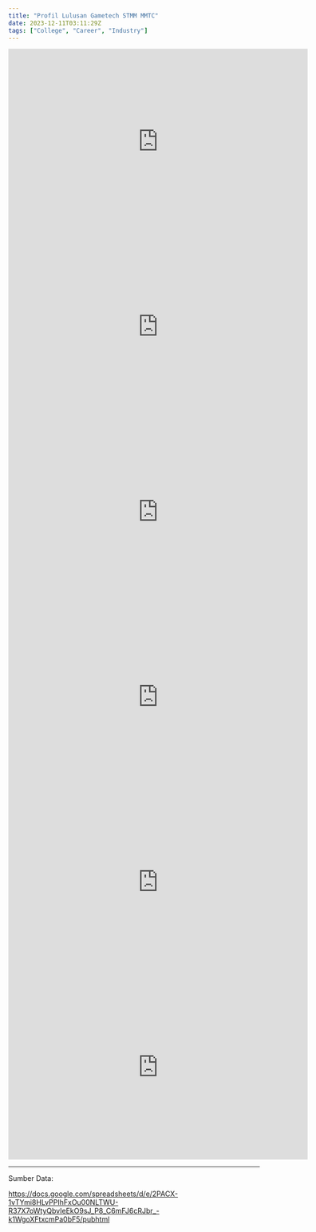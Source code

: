```yaml
---
title: "Profil Lulusan Gametech STMM MMTC"
date: 2023-12-11T03:11:29Z
tags: ["College", "Career", "Industry"]
---
```


<iframe width="600" height="371" seamless frameborder="0" scrolling="no" src="https://docs.google.com/spreadsheets/d/e/2PACX-1vTYmi8HLvPPIhFxOu00NLTWU-R37X7oWtyQbvIeEkO9sJ_P8_C6mFJ6cRJbr_-k1WgoXFtxcmPa0bF5/pubchart?oid=107174344&amp;format=interactive"></iframe>

<iframe width="600" height="371" seamless frameborder="0" scrolling="no" src="https://docs.google.com/spreadsheets/d/e/2PACX-1vTYmi8HLvPPIhFxOu00NLTWU-R37X7oWtyQbvIeEkO9sJ_P8_C6mFJ6cRJbr_-k1WgoXFtxcmPa0bF5/pubchart?oid=1647458298&amp;format=interactive"></iframe>

<iframe width="600" height="371" seamless frameborder="0" scrolling="no" src="https://docs.google.com/spreadsheets/d/e/2PACX-1vTYmi8HLvPPIhFxOu00NLTWU-R37X7oWtyQbvIeEkO9sJ_P8_C6mFJ6cRJbr_-k1WgoXFtxcmPa0bF5/pubchart?oid=1990046861&amp;format=interactive"></iframe>
<iframe width="600" height="371" seamless frameborder="0" scrolling="no" src="https://docs.google.com/spreadsheets/d/e/2PACX-1vTYmi8HLvPPIhFxOu00NLTWU-R37X7oWtyQbvIeEkO9sJ_P8_C6mFJ6cRJbr_-k1WgoXFtxcmPa0bF5/pubchart?oid=1005661680&amp;format=interactive"></iframe>

<iframe width="600" height="371" seamless frameborder="0" scrolling="no" src="https://docs.google.com/spreadsheets/d/e/2PACX-1vTYmi8HLvPPIhFxOu00NLTWU-R37X7oWtyQbvIeEkO9sJ_P8_C6mFJ6cRJbr_-k1WgoXFtxcmPa0bF5/pubchart?oid=954510094&amp;format=interactive"></iframe>

<iframe width="600" height="371" seamless frameborder="0" scrolling="no" src="https://docs.google.com/spreadsheets/d/e/2PACX-1vTYmi8HLvPPIhFxOu00NLTWU-R37X7oWtyQbvIeEkO9sJ_P8_C6mFJ6cRJbr_-k1WgoXFtxcmPa0bF5/pubchart?oid=852257893&amp;format=interactive"></iframe>

---

Sumber Data:

https://docs.google.com/spreadsheets/d/e/2PACX-1vTYmi8HLvPPIhFxOu00NLTWU-R37X7oWtyQbvIeEkO9sJ_P8_C6mFJ6cRJbr_-k1WgoXFtxcmPa0bF5/pubhtml